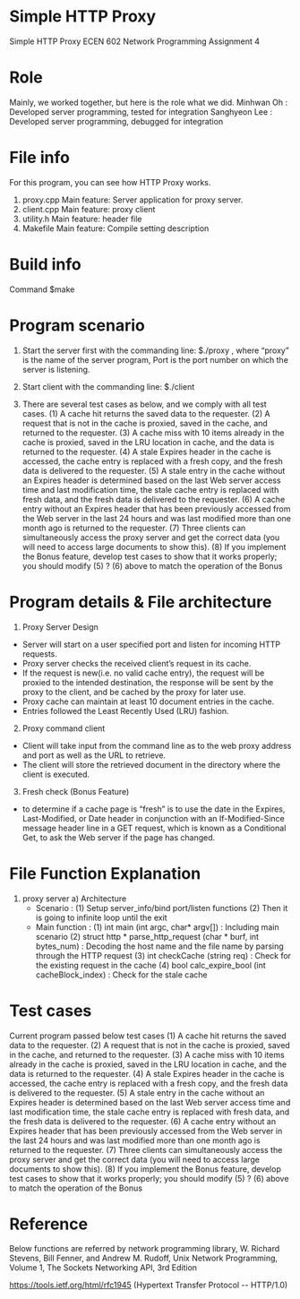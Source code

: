 Simple HTTP Proxy
===============

Simple HTTP Proxy
ECEN 602 Network Programming Assignment 4


Role
===============
Mainly, we worked together, but here is the role what we did.
Minhwan Oh : Developed server programming, tested for integration
Sanghyeon Lee : Developed server programming, debugged for integration 


File info
===============
For this program, you can see how HTTP Proxy works. 
1. proxy.cpp
Main feature: Server application for proxy server.
2. client.cpp
Main feature: proxy client
3. utility.h
Main feature: header file
4. Makefile
Main feature: Compile setting description

Build info
===============
Command $make

Program scenario
===============
1. Start the server first with the commanding line: $./proxy <ip to bind> <port to bind>, where “proxy” is the name of the server program,  Port is the port number on which the server is listening.

2. Start client with the commanding line: $./client <proxy address> <proxy port> <URL to retrieve>

3. There are several test cases as below, and we comply with all test cases. 
(1) A cache hit returns the saved data to the requester.
(2) A request that is not in the cache is proxied, saved in the cache, and returned to the requester.
(3) A cache miss with 10 items already in the cache is proxied, saved in the LRU location in cache, and the data is returned to the requester.
(4) A stale Expires header in the cache is accessed, the cache entry is replaced with a fresh copy, and the fresh data is delivered to the requester.
(5) A stale entry in the cache without an Expires header is determined based on the last Web server access time and last modification time, the stale cache entry is replaced with fresh data, and the fresh data is delivered to the requester.
(6) A cache entry without an Expires header that has been previously accessed from the Web server in the last 24 hours and was last modified more than one month ago is returned to the requester.
(7) Three clients can simultaneously access the proxy server and get the correct data (you will need to access large documents to show this).
(8) If you implement the Bonus feature, develop test cases to show that it works properly; you should modify (5) ? (6) above to match the operation of the Bonus

Program details & File architecture 
===============
1. Proxy Server Design
- Server will start on a user specified port and listen for incoming HTTP requests.
- Proxy server checks the received client’s request in its cache.
- If the request is new(i.e. no valid cache entry), the request will be proxied to the intended destination, the response will be sent by the proxy to the client, and be cached by the proxy for later use.
- Proxy cache can maintain at least 10 document entries in the cache.
- Entries followed the Least Recently Used (LRU) fashion.

2. Proxy command client
- Client will take input from the command line as to the web proxy address and port as well as the URL to retrieve.
- The client will store the retrieved document in the directory where the client is executed.

3. Fresh check (Bonus Feature)
- to determine if a cache page is “fresh” is to use the date in the Expires, Last-Modified, or Date header in conjunction with an If-Modified-Since message header line in a GET request, which is known as a Conditional Get, to ask the Web server if the page has changed.

File Function Explanation
===============
1. proxy server
a) Architecture 
	- Scenario : 
		(1) Setup server_info/bind port/listen functions
		(2) Then it is going to infinite loop until the exit
	- Main function : 
		(1) int main (int argc, char* argv[]) : Including main scenario
		(2) struct  http * parse_http_request (char * burf, int bytes_num)  : Decoding the host name and the file name by parsing through the HTTP request
		(3) int checkCache (string  req) :  Check for the existing request in the cache
		(4) bool calc_expire_bool (int  cacheBlock_index) : Check for the stale cache




Test cases
===============
Current program passed below test cases
(1) A cache hit returns the saved data to the requester.
(2) A request that is not in the cache is proxied, saved in the cache, and returned to the requester.
(3) A cache miss with 10 items already in the cache is proxied, saved in the LRU location in cache, and the data is returned to the requester.
(4) A stale Expires header in the cache is accessed, the cache entry is replaced with a fresh copy, and the fresh data is delivered to the requester.
(5) A stale entry in the cache without an Expires header is determined based on the last Web server access time and last modification time, the stale cache entry is replaced with fresh data, and the fresh data is delivered to the requester.
(6) A cache entry without an Expires header that has been previously accessed from the Web server in the last 24 hours and was last modified more than one month ago is returned to the requester.
(7) Three clients can simultaneously access the proxy server and get the correct data (you will need to access large documents to show this).
(8) If you implement the Bonus feature, develop test cases to show that it works properly; you should modify (5) ? (6) above to match the operation of the Bonus



Reference
===============
Below functions are referred by network programming library, W. Richard Stevens, Bill Fenner, and Andrew M. Rudoff, Unix Network
Programming, Volume 1, The Sockets Networking API, 3rd Edition

https://tools.ietf.org/html/rfc1945 (Hypertext Transfer Protocol -- HTTP/1.0)


